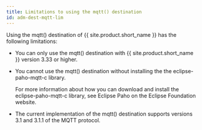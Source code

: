 ```yaml
---
title: Limitations to using the mqtt() destination
id: adm-dest-mqtt-lim
---
```


Using the mqtt() destination of {{ site.product.short_name }} has the following
limitations:

- You can only use the mqtt() destination with {{ site.product.short_name }} version
    3.33 or higher.

- You cannot use the mqtt() destination without installing the the
    eclipse-paho-mqtt-c library.

    For more information about how you can download and install the
    eclipse-paho-mqtt-c library, see Eclipse Paho on the Eclipse Foundation website.

- The current implementation of the mqtt() destination supports
    versions 3.1 and 3.1.1 of the MQTT protocol.
